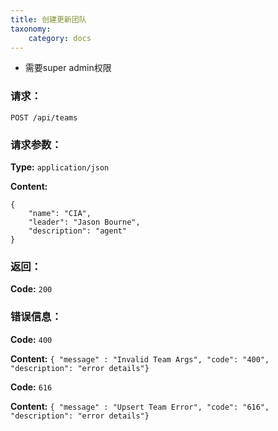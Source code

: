 ```yaml
---
title: 创建更新团队
taxonomy:
    category: docs
---
```


- 需要super admin权限

### 请求：

    POST /api/teams


### 请求参数：

**Type:** `application/json`

**Content:**

```
{
    "name": "CIA",
    "leader": "Jason Bourne",
    "description": "agent"
}
```	

### 返回：

**Code:** `200`

### 错误信息：

**Code:** `400`

**Content:** `{ "message" : "Invalid Team Args", "code": "400", "description": "error details"}`

**Code:** `616`

**Content:** `{ "message" : "Upsert Team Error", "code": "616", "description": "error details"}`